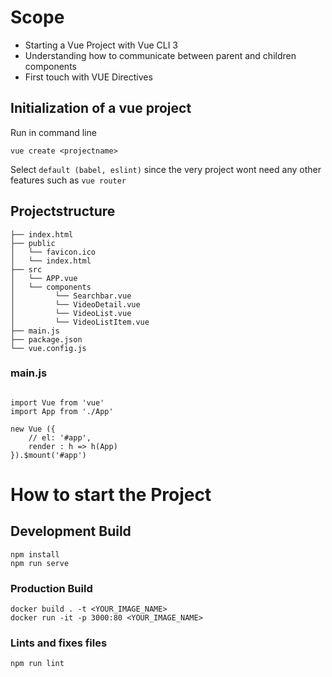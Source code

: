 # Scope
- Starting a Vue Project with Vue CLI 3
- Understanding how to communicate between parent and children components
- First touch with VUE Directives

## Initialization of a vue project
Run in command line
```
vue create <projectname>
```
Select ` default (babel, eslint) ` since the very project wont need any other features such as `vue router`

## Projectstructure

```
├── index.html
├── public
│   └── favicon.ico
│   └── index.html
├── src
│   └── APP.vue
│   └── components
│         └── Searchbar.vue
│         └── VideoDetail.vue
│         └── VideoList.vue
│         └── VideoListItem.vue
├── main.js
├── package.json
└── vue.config.js
```
### main.js
```

import Vue from 'vue'
import App from './App'

new Vue ({
    // el: '#app',
    render : h => h(App)
}).$mount('#app')
```
# How to start the Project

## Development Build
```
npm install
npm run serve
```

### Production Build
```
docker build . -t <YOUR_IMAGE_NAME>
docker run -it -p 3000:80 <YOUR_IMAGE_NAME>
```



### Lints and fixes files
```
npm run lint
```


